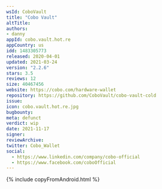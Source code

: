 ```yaml
---
wsId: CoboVault
title: "Cobo Vault"
altTitle: 
authors:
- danny
appId: cobo.vault.hot.re
appCountry: us
idd: 1483305773
released: 2020-04-01
updated: 2021-03-24
version: "2.2.6"
stars: 3.5
reviews: 12
size: 40467456
website: https://cobo.com/hardware-wallet
repository: https://github.com/CoboVault/cobo-vault-cold
issue: 
icon: cobo.vault.hot.re.jpg
bugbounty: 
meta: defunct
verdict: wip
date: 2021-11-17
signer: 
reviewArchive:
twitter: Cobo_Wallet
social:
  - https://www.linkedin.com/company/cobo-official
  - https://www.facebook.com/coboOfficial
---
```


{% include copyFromAndroid.html %}



